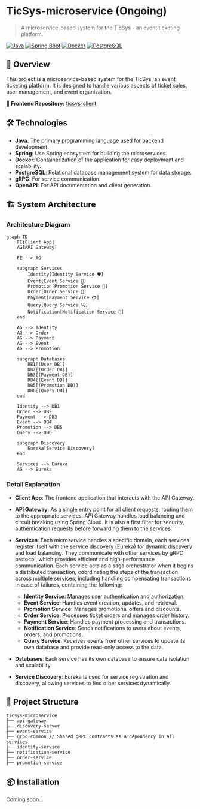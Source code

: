 # TicSys-microservice (Ongoing)
> A microservice-based system for the TicSys - an event ticketing platform.

[![Java](https://img.shields.io/badge/Java-ED8B00?style=for-the-badge&logo=java&logoColor=white)](https://www.java.com/)
[![Spring Boot](https://img.shields.io/badge/Spring-6DB33F?style=for-the-badge&logo=spring&logoColor=white)](https://spring.io/projects/spring-boot)
[![Docker](https://img.shields.io/badge/Docker-2496ED?style=for-the-badge&logo=docker&logoColor=white)](https://www.docker.com/)
[![PostgreSQL](https://img.shields.io/badge/PostgreSQL-4169E1?style=for-the-badge&logo=postgresql&logoColor=white)](https://www.postgresql.org/)

## 🚀 Overview
This project is a microservice-based system for the TicSys, an event ticketing platform. It is designed to handle various aspects of ticket sales, user management, and event organization.

**🔗 Frontend Repository:** [ticsys-client](https://github.com/pqkkkkk/ticsys-client)

## 🛠️ Technologies
- **Java**: The primary programming language used for backend development.
- **Spring**: Use Spring ecosystem for building the microservices.
- **Docker**: Containerization of the application for easy deployment and scalability.
- **PostgreSQL**: Relational database management system for data storage.
- **gRPC**: For service communication.
- **OpenAPI**: For API documentation and client generation.

## 🏗️ System Architecture
### Architecture Diagram

```mermaid
graph TD
    FE[Client App]
    AG[API Gateway]

    FE --> AG

    subgraph Services
        Identity[Identity Service 🛡️]
        Event[Event Service 🎫]
        Promotion[Promotion Service 🎁]
        Order[Order Service 🛒]
        Payment[Payment Service 💳]
        Query[Query Service 🔍]
        Notification[Notification Service 🔔]
    end

    AG --> Identity
    AG --> Order
    AG --> Payment
    AG --> Event
    AG --> Promotion

    subgraph Databases
        DB1[(User DB)]
        DB2[(Order DB)]
        DB3[(Payment DB)]
        DB4[(Event DB)]
        DB5[(Promotion DB)]
        DB6[(Query DB)]
    end

    Identity --> DB1
    Order --> DB2
    Payment --> DB3
    Event --> DB4
    Promotion --> DB5
    Query --> DB6

    subgraph Discovery
        Eureka[Service Discovery]
    end

    Services --> Eureka
    AG --> Eureka
```
### Detail Explanation
- **Client App**: The frontend application that interacts with the API Gateway.
- **API Gateway**: As a single entry point for all client requests, routing them to the appropriate services. API Gateway handles load balancing and circuit breaking using Spring Cloud. It is also a first filter for security, authentication requests before forwarding them to the services.
- **Services**: Each microservice handles a specific domain, each services register itself with the service discovery (Eureka) for dynamic discovery and load balancing. They communicate with other services by gRPC protocol, which provides efficient and high-performance communication. Each service acts as a saga orchestrator when it begins a distributed transaction, coordinating the steps of the transaction across multiple services, including handling compensating transactions in case of failures, containing the following:
  - **Identity Service**: Manages user authentication and authorization.
  - **Event Service**: Handles event creation, updates, and retrieval.
  - **Promotion Service**: Manages promotional offers and discounts.
  - **Order Service**: Processes ticket orders and manages order history.
  - **Payment Service**: Handles payment processing and transactions.
  - **Notification Service**: Sends notifications to users about events, orders, and promotions.
  - **Query Service**: Receives events from other services to update its own database and provide read-only access to the data.

- **Databases**: Each service has its own database to ensure data isolation and scalability.
- **Service Discovery**: Eureka is used for service registration and discovery, allowing services to find other services dynamically.

## 📁 Project Structure
```
ticsys-microservice
├── api-gateway
├── discovery-server
├── event-service
├── grpc-common // Shared gRPC contracts as a dependency in all services
├── identity-service
├── notification-service
├── order-service
├── promotion-service
```

## 📦 Installation
Coming soon...